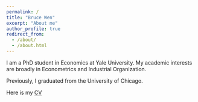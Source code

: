```yaml
---
permalink: /
title: "Bruce Wen"
excerpt: "About me"
author_profile: true
redirect_from: 
  - /about/
  - /about.html
---
```


I am a PhD student in Economics at Yale University. My academic interests are broadly in Econometrics and Industrial Organization.

Previously, I graduated from the University of Chicago.

Here is my [CV](../files/wen_bruce_CV_July2025.pdf)